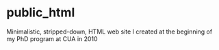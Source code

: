 # public_html
Minimalistic, stripped-down, HTML web site I created at the beginning of my PhD program at CUA in 2010
